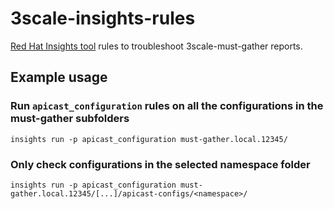 # 3scale-insights-rules
[Red Hat Insights tool](https://www.redhat.com/en/technologies/management/insights) rules to troubleshoot 3scale-must-gather reports.

## Example usage

### Run `apicast_configuration` rules on all the configurations in the must-gather subfolders
```
insights run -p apicast_configuration must-gather.local.12345/
```
### Only check configurations in the selected namespace folder
```
insights run -p apicast_configuration must-gather.local.12345/[...]/apicast-configs/<namespace>/
```
